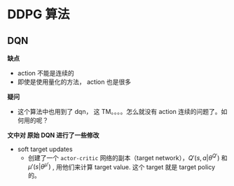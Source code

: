 # DDPG 算法



## DQN

**缺点**

* action 不能是连续的
* 即使是使用量化的方法， action 也是很多



**疑问**

* 这个算法中也用到了  dqn， 这 TM。。。。怎么就没有 action 连续的问题了。如何用的呢？




**文中对 原始 DQN 进行了一些修改**

* soft target updates
  * 创建了一个 `actor-critic` 网络的副本（target network），$Q'(s,a|\theta^{Q'})$ 和 $\mu'(s|\theta^{\mu'})$ , 用他们来计算 target value.  这个 target 就是 target policy 的。